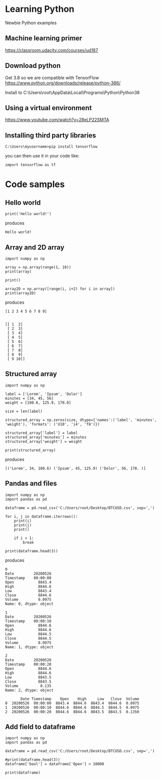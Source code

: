 # Learning Python
Newbie Python examples


## Machine learning primer

https://classroom.udacity.com/courses/ud187

## Download python

Get 3.8 so we are compatible with TensorFlow
https://www.python.org/downloads/release/python-386/

Install to C:\Users\root\AppData\Local\Programs\Python\Python38

## Using a virtual environment

https://www.youtube.com/watch?v=28eLP22SMTA

## Installing third party libraries

`C:\Users\myusername>pip install tensorflow`


you can then use it in your code like:

```
import tensorflow as tf
```

# Code samples

## Hello world

```
print('Hello world!')
```

produces

```
Hello world!
```

## Array and 2D array

```
import numpy as np

array = np.array(range(1, 10))
print(array)

print()

array2D = np.array([range(i, i+2) for i in array])
print(array2D)
```

produces

```
[1 2 3 4 5 6 7 8 9]


[[ 1  2]
 [ 2  3]
 [ 3  4]
 [ 4  5]
 [ 5  6]
 [ 6  7]
 [ 7  8]
 [ 8  9]
 [ 9 10]]
```

## Structured array

```
import numpy as np

label = ['Lorem', 'Ipsum', 'Dolor']
minutes = [34, 45, 56]
weight = [180.6, 125.9, 170.0]

size = len(label)

structured_array = np.zeros(size, dtype={'names':('label', 'minutes', 'weight'), 'formats': ('U10', 'i4', 'f8')})

structured_array['label'] = label
structured_array['minutes'] = minutes
structured_array['weight'] = weight

print(structured_array)
```

produces

```
[('Lorem', 34, 180.6) ('Ipsum', 45, 125.9) ('Dolor', 56, 170. )]
```

## Pandas and files

```
import numpy as np
import pandas as pd

dataframe = pd.read_csv('C:/Users/root/Desktop/BTCUSD.csv', sep=',')

for i, j in dataframe.iterrows():
    print(i)
    print(j)
    print()

    if i > 1:
        break

print(dataframe.head(3))
```

produces

```
0
Date         20200526
Timestamp    00:00:00
Open           8843.4
High           8844.6
Low            8843.4
Close          8844.6
Volume         0.0975
Name: 0, dtype: object

1
Date         20200526
Timestamp    00:00:10
Open           8844.6
High           8844.6
Low            8844.5
Close          8844.5
Volume         0.0975
Name: 1, dtype: object

2
Date         20200526
Timestamp    00:00:20
Open           8844.6
High           8844.6
Low            8843.5
Close          8843.5
Volume          0.135
Name: 2, dtype: object

       Date Timestamp    Open    High     Low   Close  Volume
0  20200526  00:00:00  8843.4  8844.6  8843.4  8844.6  0.0975
1  20200526  00:00:10  8844.6  8844.6  8844.5  8844.5  0.0975
2  20200526  00:00:20  8844.6  8844.6  8843.5  8843.5  0.1350

```


## Add field to dataframe

```
import numpy as np
import pandas as pd

dataframe = pd.read_csv('C:/Users/root/Desktop/BTCUSD.csv', sep=',')

#print(dataframe.head(3))
dataframe['bool'] = dataframe['Open'] > 10000

print(dataframe)
```
